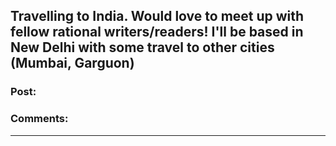 ## Travelling to India. Would love to meet up with fellow rational writers/readers! I'll be based in New Delhi with some travel to other cities (Mumbai, Garguon)

### Post:



### Comments:

---

